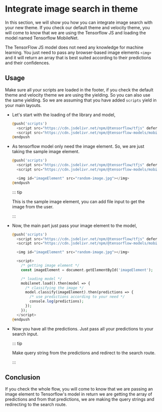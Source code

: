 # Integrate image search in theme

In this section, we will show you how you can integrate image search with your new theme. If you check our default theme and velocity theme, you will come to know that we are using the Tensorflow JS and loading the model named Tensorflow MobileNet.

The TensorFlow JS model does not need any knowledge for machine learning. You just need to pass any browser-based image elements `<img>` and it will return an array that is best suited according to their predictions and their confidences.

## Usage

Make sure all your scripts are loaded in the footer, if you check the default theme and velocity theme we are using the yielding. So you can also use the same yielding. So we are assuming that you have added `scripts` yield in your main layouts.

- Let's start with the loading of the library and model,

  ~~~php
  @push('scripts')
    <script src="https://cdn.jsdelivr.net/npm/@tensorflow/tfjs" defer></script>
    <script src="https://cdn.jsdelivr.net/npm/@tensorflow-models/mobilenet" defer></script>
  @endpush
  ~~~

- As tensorflow model only need the image element. So, we are just taking the sample image element.

  ~~~php
  @push('scripts')
    <script src="https://cdn.jsdelivr.net/npm/@tensorflow/tfjs" defer></script>
    <script src="https://cdn.jsdelivr.net/npm/@tensorflow-models/mobilenet" defer></script>

    <img id="imageElement" src="random-image.jpg"></img>
  @endpush
  ~~~

  ::: tip

  This is the sample image element, you can add file input to get the image from the user.

  :::

- Now, the main part just pass your image element to the model,

  ~~~php
  @push('scripts')
    <script src="https://cdn.jsdelivr.net/npm/@tensorflow/tfjs" defer></script>
    <script src="https://cdn.jsdelivr.net/npm/@tensorflow-models/mobilenet" defer></script>

    <img id="imageElement" src="random-image.jpg"></img>

    <script>
      /* getting image element */
      const imageElement = document.getElementById('imageElement');

      /* loading model */
      mobilenet.load().then(model => {
        /* classifying the image */
        model.classify(imageElement).then(predictions => {
          /* use predictions according to your need */
          console.log(predictions);
        });
      });
    </script>
  @endpush
  ~~~

- Now you have all the predictions. Just pass all your predictions to your search input.

  ::: tip

  Make query string from the predictions and redirect to the search route.

  :::

## Conclusion

If you check the whole flow, you will come to know that we are passing an image element to Tensorflow's model in return we are getting the array of predictions and from that predictions, we are making the query strings and redirecting to the search route.

